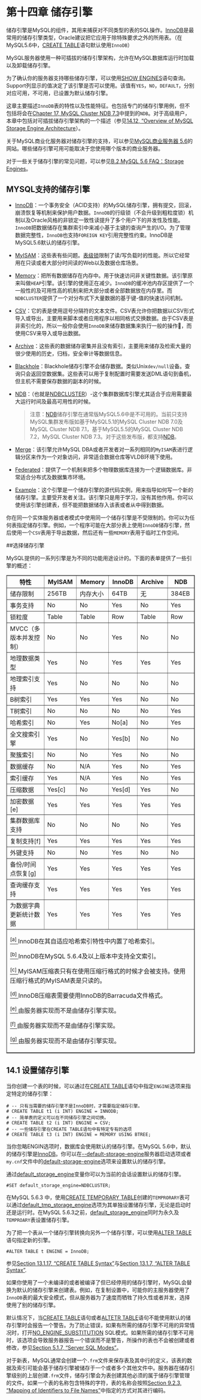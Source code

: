 # 第十四章  储存引擎

储存引擎是MySQL的组件，其用来捕获对不同类型的表的SQL操作。[InnoDB]()是最常用的储存引擎类型，Oracle建议把它应用于除特殊要求之外的所用表。（在MySQL5.6中，[CREATE TABLE]()语句默认使用`InnoDB`）

MySQL服务器使用一种可插拔的储存引擎架构，允许在MySQL数据库运行时加载以及卸载储存引擎。

为了确认你的服务器支持哪些储存引擎，可以使用[SHOW ENGINES]()语句查询。Support列显示的值决定了该引擎是否可以使用。该值有`YES`，`NO`，`DEFAULT`，分别对应可用，不可用，已设置为默认储存引擎。

这章主要描述`InnoDB`表的特性以及性能特征。也包括专门的储存引擎用例，但不包括将会在[Chapter 17, MySQL Cluster NDB 7.3]()中提到的`NDB`。对于高级用户，本章中包括对可插拔储存引擎架构的一个描述（参见[14.12, “Overview of MySQL Storage Engine Architecture]()）。

关于MySQL商业化服务器对储存引擎的支持，可以参见[MySQL商业服务器 5.6](http://www.mysql.com/products/enterprise/server.html)的网站。哪些储存引擎可用可能取决于您使用哪个版本的商业服务器。

对于一些关于储存引擎的常见问题，可以参见[B.2,MySQL 5.6 FAQ：Storage Engines]()。

## MYSQL支持的储存引擎

* [InnoDB]()：一个事务安全（ACID支持）的MySQL储存引擎，拥有提交，回滚，崩溃恢复等机制来保护用户数据。`InnoDB`的行级锁（不会升级到粗粒度锁）机制以及Oracle风格的非锁定一致性读提升了多个用户下的并发性及性能。`InnoDB`把数据储存在集群索引中来减小基于主键的查询产生的I/O。为了管理数据完整性，`InnoDB`也支持`FOREIGN KEY`引用完整性约束。InnoDB是MySQL5.6默认的储存引擎。

* [MyISAM]()：这些表有些问题。[表级锁]()限制了读/写负载时的性能。所以它经常用在只读或者大部分时间读的Web以及数据仓库场景。

* [Memory]()：把所有数据储存在内存中。用于快速访问非关键性数据。该引擎原来叫做`HEAP`引擎。该引擎的使用正在减少。`InnoDB`的缓冲池内存区提供了一个一般性的及可用性高的机制来把大部分或者全部数据放在内存里。而`NDBCLUSTER`提供了一个对分布式下大量数据的基于键-值的快速访问机制。

* [CSV]()：它的表是使用逗号分隔符的文本文件。CSV表允许你把数据以CSV形式导入或导出，主要用来脚本或者应用程序以相同格式交换数据。由于CSV表是非索引化的，所以一般你会使用`InnoDB`来储存数据集来执行一般的操作，而使用CSV来导入或导出数据。

* [Archive]()：这些表的数据储存密集并且没有索引，主要用来储存及检索大量的很少使用的历史，归档，安全审计等数据信息。

* [Blackhole]()：Blackhole储存引擎不会储存数据。类似Unix`dev/null`设备。查询只会返回空数据集。这些表可以用于复制配置时需要发送DML语句到备机，但主机不需要保存数据的副本的时候。

* [NDB]()：（也就是[NDBCLUSTER]()）-这个集群数据库引擎尤其适合于应用需要最大运行时间及最高可用性的时候。

	>注意：[NDB]()储存引擎在通常版MySQL5.6中是不可用的。当前只支持MySQL集群发布版如基于MySQL5.1的MySQL Cluster NDB 7.0及MySQL Cluster NDB 7.1，基于MySQL5.5的MySQL Cluster NDB 7.2，MySQL Cluster NDB 7.3。对于这些发布版，都支持[NDB]()。

* [Merge]()：该引擎允许MySQL DBA或者开发者对一系列相同的`MyISAM`表进行逻辑分区来作为一个对象访问，非常适合数据仓库等VLDB环境下使用。

* [Federated]()：提供了一个机制来把多个物理数据库连接为一个逻辑数据库。非常适合分布式及数据集市环境。

* [Example]()：这个引擎是一个储存引擎的源代码实例，用来指导如何写一个新的储存引擎。主要受开发者关注。该引擎只是用于学习，没有其他作用。你可以使用该引擎创建表，但不能把数据储存入该表或者从中得到数据。

你在同一个实体服务器或者模式中使用同一个储存引擎是不受限制的。你可以为任何表指定储存引擎。例如，一个程序可能在大部分表上使用`InnoDB`储存引擎，然后使用一个`CSV`表用于导出数据，然后还有一些`MEMORY`表用于临时工作空间。

##选择储存引擎

MySQL提供的一系列引擎是为不同的功能用途设计的。下面的表单提供了一些引擎的概述：
<table summary="Storage Engines Feature Summary" border="1">
	<colgroup>
		<col class="feature">
		<col class="myisam">
		<col class="memory">
		<col class="innodb">
		<col class="archive">
		<col class="ndb">
	</colgroup>
	<thead>
		<tr>
			<th scope="col">特性</th>
			<th scope="col">MyISAM</th>
			<th scope="col">Memory</th>
			<th scope="col">InnoDB</th>
			<th scope="col">Archive</th>
			<th scope="col">NDB</th>
		</tr>
	</thead>
	<tbody>
		<tr>
			<td scope="row">储存限制</td>
			<td>256TB</td>
			<td>内存大小</td>
			<td>64TB</td>
			<td>无</td>
			<td>384EB</td>
		</tr>
		<tr>
			<td scope="row">事务支持</td>
			<td>No</td>
			<td>No</td>
			<td>Yes</td>
			<td>No</td>	
			<td>Yes</td>
		</tr>
		<tr>
			<td scope="row">锁粒度</td>
			<td>Table</td>
			<td>Table</td>
			<td>Row</td>
			<td>Table</td>
			<td>Row</td>
		</tr>
		<tr>
			<td scope="row">MVCC（多版本并发控制）</td>
			<td>No</td>
			<td>No</td>
			<td>Yes</td>
			<td>No</td>
			<td>No</td>
		</tr>
		<tr>
			<td scope="row">地理数据类型</td>
			<td>Yes</td>
			<td>No</td>
			<td>Yes</td>
			<td>Yes</td>
			<td>Yes</td>
		</tr>
		<tr>
			<td scope="row">地理索引支持</td>
			<td>Yes</td>
			<td>No</td>
			<td>No</td>
			<td>No</td>
			<td>No</td>
		</tr>
		<tr>
			<td scope="row">B树索引</td>
			<td>Yes</td>
			<td>Yes</td>
			<td>Yes</td>
			<td>No</td>
			<td>No</td>
		</tr>
		<tr>
			<td scope="row">T树索引</td>
			<td>No</td>
			<td>No</td>
			<td>No</td>
			<td>No</td>
			<td>Yes</td>
		</tr>
		<tr>
			<td scope="row">哈希索引</td>
			<td>No</td>
			<td>Yes</td>
			<td>No<a href="#ftn.idp82365584" class="footnote"><sup class="footnote"><a name="idp82365584"></a>[a]</sup></a></td>
			<td>No</td>
			<td>Yes</td>
		</tr>
		<tr>
			<td scope="row">全文搜索引擎</td>
			<td>Yes</td>
			<td>No</td>
			<td>Yes<a href="#ftn.idp82368544" class="footnote"><sup class="footnote"><a name="idp82368544"></a>[b]</sup></a></td>
			<td>No</td>
			<td>No</td>
		</tr>
		<tr>
			<td scope="row">聚簇索引</td>
			<td>No</td>
			<td>No</td>
			<td>Yes</td>
			<td>No</td>
			<td>No</td>
		</tr>
		<tr>
			<td scope="row">数据缓存</td>
			<td>No</td>
			<td>N/A</td>
			<td>Yes</td>
			<td>No</td>
			<td>Yes</td>
		</tr>
		<tr>
			<td scope="row">索引缓存</td>
			<td>Yes</td>
			<td>N/A</td>
			<td>Yes</td>
			<td>No</td>
			<td>Yes</td>
		</tr>
		<tr>
			<td scope="row">压缩数据</td>
			<td>Yes<a href="#ftn.idp82378112" class="footnote"><sup class="footnote"><a name="idp82378112"></a>[c]</sup></a></td>
			<td>No</td>
			<td>Yes<a href="#ftn.idp82379424" class="footnote"><sup class="footnote"><a name="idp82379424"></a>[d]</sup></a></td>
			<td>Yes</td>
			<td>No</td>
		</tr>
		<tr>
			<td scope="row">加密数据<a href="#ftn.idp82381200" class="footnote"><sup class="footnote"><a name="idp82381200"></a>[e]</sup></a></td>
			<td>Yes</td>
			<td>Yes</td>
			<td>Yes</td>
			<td>Yes</td>
			<td>Yes</td>
		</tr>
		<tr>
			<td scope="row">集群数据库支持</td>
			<td>No</td>
			<td>No</td>
			<td>No</td>
			<td>No</td>
			<td>Yes</td>
		</tr>
		<tr>
			<td scope="row">复制支持<a href="#ftn.idp82386640" class="footnote"><sup class="footnote"><a name="idp82386640"></a>[f]</sup></a></td>
			<td>Yes</td>
			<td>Yes</td>
			<td>Yes</td>
			<td>Yes</td>
			<td>Yes</td>
		</tr>
		<tr>
			<td scope="row">外键支持</td>
			<td>No</td>
			<td>No</td>
			<td>Yes</td>
			<td>No</td>
			<td>No</td>
		</tr>
		<tr>
			<td scope="row">备份/时间点恢复<a href="#ftn.idp82392048" class="footnote"><sup class="footnote"><a name="idp82392048"></a>[g]</sup></a></td>
			<td>Yes</td>
			<td>Yes</td>
			<td>Yes</td>
			<td>Yes</td>
			<td>Yes</td>
		</tr>
		<tr>
			<td scope="row">查询缓存支持</td>
			<td>Yes</td>
			<td>Yes</td>
			<td>Yes</td>
			<td>Yes</td>
			<td>Yes</td>
		</tr>
		<tr>
			<td scope="row">为数据字典更新统计数据</td>
			<td>Yes</td>
			<td>Yes</td>
			<td>Yes</td>
			<td>Yes</td>
			<td>Yes</td>
		</tr>
	</tbody>
	<tbody class="footnotes">
		<tr>
			<td colspan="6">
				<div id="ftn.idp82365584" class="footnote">
					<p><a href="storage-engines.html#idp82365584" class="para"><sup class="para">[a] </sup></a>InnoDB在其自适应哈希索引特性中内置了哈希索引。</p>
				</div>
				<div id="ftn.idp82368544" class="footnote">
					<p><a href="storage-engines.html#idp82368544" class="para"><sup class="para">[b] </sup></a>InnoDB在MySQL 5.6.4及以上版本中支持全文索引。</p>
				</div>
				<div id="ftn.idp82378112" class="footnote">
					<p><a href="storage-engines.html#idp82378112" class="para"><sup class="para">[c] </sup></a>MyISAM压缩表只有在使用压缩行格式的时候才会被支持。使用压缩行格式的MyISAM表是只读的。</p>
				</div>
				<div id="ftn.idp82379424" class="footnote">
					<p><a href="storage-engines.html#idp82379424" class="para"><sup class="para">[d] </sup></a>InnoDB压缩表需要使用InnoDB的Barracuda文件格式。</p>
				</div>
				<div id="ftn.idp82381200" class="footnote">
					<p><a href="storage-engines.html#idp82381200" class="para"><sup class="para">[e] </sup></a>由服务器实现而不是由储存引擎实现。</p>
				</div>
				<div id="ftn.idp82386640" class="footnote">
					<p><a href="storage-engines.html#idp82386640" class="para"><sup class="para">[f] </sup></a>由服务器实现而不是由储存引擎实现。</p>
				</div>
				<div id="ftn.idp82392048" class="footnote">
					<p><a href="storage-engines.html#idp82392048" class="para"><sup class="para">[g] </sup></a>由服务器实现而不是由储存引擎实现。</p>
				</div>
			</td>
		</tr>
	</tbody>
</table>

## 14.1 设置储存引擎

当你创建一个表的时候，可以通过在[CREATE TABLE]()语句中指定`ENGINE`选项来指定特定的储存引擎：

    # -- 只有当需要的储存引擎不是InnoDB时，才需要指定储存引擎。
    # CREATE TABLE t1 (i INT) ENGINE = INNODB;
    # -- 简单表的定义可以在不同储存引擎之间切换。
    # CREATE TABLE t2 (i INT) ENGINE = CSV;
    # -- 一些储存引擎在CREATE TABLE语句中有特定专有的选项
    # CREATE TABLE t3 (i INT) ENGINE = MEMORY USING BTREE;

当你忽略ENGIN选项时，数据库会使用默认的储存引擎。在MySQL 5.6中，默认的储存引擎是[InnoDB]()。你可以在[--default-storage-engine]()服务器启动选项或者`my.cnf`文件中的[default-storage-engine]()选项来设置默认的储存引擎。

通过[default_storage_engine]()变量你可以为当前的会话设置默认的储存引擎。

    #SET default_storage_engine=NDBCLUSTER;

在MySQL 5.6.3 中，使用[CREATE TEMPORARY TABLE]()创建的`TEMPRORARY`表可以通过[default_tmp_storage_engine]()选项为其单独设置储存引擎，无论是启动时还是运行时。在MySQL 5.6.3之前，[default_storage_engine]()同时为永久及`TEMPROARY`表设置储存引擎。

为了把一个表从一个储存引擎转换向另外一个储存引擎，可以使用[ALTER TABLE]()语句指定新的引擎。

    #ALTER TABLE t ENGINE = InnoDB;
 
参见[Section 13.1.17, “CREATE TABLE Syntax”]()与[Section 13.1.7, “ALTER TABLE Syntax”]().

如果你使用了一个未编译的或者被编译了但已经停用的储存引擎时，MySQL会替换为默认的储存引擎来创建表。例如，在复制设置中，可能你的主服务器使用了`InnoDB`表的最大安全模式，但从服务器为了速度而牺牲了持久性或者并发，选择使用了别的储存引擎。

默认情况下，当[CREATE TABLE]()语句或者[ALTETR TABLE]()语句不能使用默认的储存引擎时会报告一个警告。为了防止错误，如果有所需的储存引擎不可用的异常情况时，打开[NO_ENGINE_SUBSTITUTION]() SQL模式。如果所需的储存引擎不可用时，该选项会导致服务器报告一个错误而不是警告，所操作的表也不会被创建或者修改，参见[Section 5.1.7, “Server SQL Modes”]()。

对于新表，MySQL通常会创建一个`.frm`文件来保存表及其中行的定义，该表的数据及索引可能会基于储存引擎被储存于一个或者多个其他文件中。服务器在储存引擎级别的上层创建`.frm`文件，储存引擎会为表创建其他必须的属于储存引擎管理的文件。如果一个表的名称包含特殊的字符，表的名称会按照[Section 9.2.3, “Mapping of Identifiers to File Names”]()中指定的方式对其进行编码。
